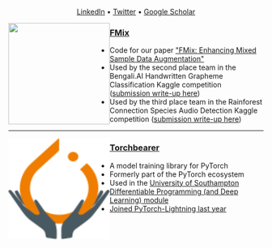 <p align="center">
  <a href="https://www.linkedin.com/in/ethanwharris/">LinkedIn</a> •
  <a href="https://twitter.com/ethanwharris">Twitter</a> •
  <a href="https://scholar.google.com/citations?user=bp5P9BMAAAAJ&hl=en">Google Scholar</a>
</p>

<img height="200px" width="200px" align="left" src="https://github.com/ecs-vlc/FMix/blob/master/fmix_3d.gif">

### [FMix](https://github.com/ecs-vlc/FMix)

- Code for our paper ["FMix: Enhancing Mixed Sample Data Augmentation"](https://arxiv.org/abs/2002.12047)
- Used by the second place team in the Bengali.AI Handwritten Grapheme Classification Kaggle competition ([submission write-up here](https://www.kaggle.com/c/bengaliai-cv19/discussion/135966))
- Used by the third place team in the Rainforest Connection Species Audio Detection Kaggle competition ([submission write-up here](https://www.kaggle.com/c/rfcx-species-audio-detection/discussion/220522))

-----

<img height="200px" width="200px" align="left" src="https://github.com/pytorchbearer/torchbearer/blob/master/docs/_static/img/logo_dark.svg">

### [Torchbearer](https://github.com/pytorchbearer/torchbearer)

- A model training library for PyTorch
- Formerly part of the PyTorch ecosystem
- Used in the [University of Southampton Differentiable Programming (and Deep Learning) module](http://comp6248.ecs.soton.ac.uk/)
- [Joined PyTorch-Lightning last year](https://medium.com/pytorch/pytorch-frameworks-unite-torchbearer-joins-pytorch-lightning-c588e1e68c98)
